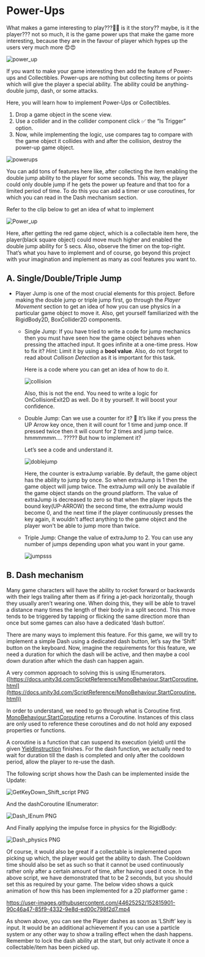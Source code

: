 # Power-Ups

What makes a game interesting to play???🤔🤔 is it the story?? maybe, is it the player??? not so much, it is the game power ups that make the game more interesting, because they are in the favour of player which hypes up the users very much more 😍😍
    <br>
    
![power_up](https://media.giphy.com/media/Ri9WBdFdDVEpVUfE07/giphy.gif)

If you want to make your game interesting then add the feature of Power-ups and Collectibles. Power-ups are nothing but collecting items or points which will give the player a special ability. The ability could be anything- double jump, dash, or some attacks. 

Here, you will learn how to implement Power-Ups or Collectibles.

1. Drop a game object in the scene view.
2. Use a collider and in the collider component click ✅ the “Is Trigger” option.
3. Now, while implementing the logic, use compares tag to compare with the game object it collides with and after the collision, destroy the power-up game object.

![powerups](https://user-images.githubusercontent.com/44625252/152814423-612839ee-044f-4050-9c20-e8161c8d5e25.png)

You can add tons of features here like, after collecting the item enabling the double jump ability to the player for some seconds. This way, the player could only double jump if he gets the power up feature and that too for a limited period of time. To do this you can add a timer or use coroutines, for which you can read in the Dash mechanism section. 

Refer to the clip below to get an idea of what to implement

![Power_up](https://user-images.githubusercontent.com/54135921/153478855-709204dd-8719-4a84-ad6b-523a7e2db5fa.gif)

Here, after getting the red game object, which is a collectable item here, the player(black square object) could move much higher and enabled the double jump ability for 5 secs. Also, observe the timer on the top-right. That’s what you have to implement and of course, go beyond this project with your imagination and implement as many as cool features you want to.  

## A. Single/Double/Triple Jump

- Player Jump is one of the most crucial elements for this project. Before making the double jump or triple jump first, go through the *Player Movement* section to get an idea of how you can use physics in a particular game object to move it. Also, get yourself familiarized with the RigidBody2D, BoxCollider2D components.
    - Single Jump: If you have tried to write a code for jump mechanics then you must have seen how the game object behaves when pressing the attached input. It goes infinite at a one-time press. How to fix it? *Hint:* Limit it by using a **bool value**. Also, do not forget to read about *Collison Detection* as it is important for this task.
        
        Here is a code where you can get an idea of how to do it.
        
        ![collision](https://user-images.githubusercontent.com/44625252/152814775-ba198674-bb92-4e76-bd7e-02d9896ab640.png)

        Also, this is not the end. You need to write a logic for OnCollisionExit2D as well. Do it by yourself. It will boost your confidence.

    - Double Jump: Can we use a counter for it? 🤔 It’s like if you press the UP Arrow key once, then it will count for 1 time and jump once. If pressed twice then it will count for 2 times and jump twice. hmmmmmm.... ????? But how to implement it?
    
        Let’s see a code and understand it.
        
        ![doblejump](https://user-images.githubusercontent.com/44625252/152814891-30ebacac-d1cf-4679-b2de-20c4fd57e04f.png)
        
        Here, the counter is extraJump variable. By default, the game object has the ability to jump by once. So when extraJump is 1 then the game object will jump twice. The extraJump will only be available if the game object stands on the ground platform. The value of extraJump is decreased to zero so that when the player inputs the bound key(UP-ARROW) the second time, the extraJump would become 0, and the next time if the player continuously presses the key again, it wouldn't affect anything to the game object and the player won't be able to jump more than twice.
        
    - Triple Jump: Change the value of extraJump to 2. 
      You can use any number of jumps depending upon what you want in your game.
      
      ![jumpsss](https://user-images.githubusercontent.com/44625252/152815263-4cd31bb1-9d4f-4352-af3e-ac3befcec2d3.png)


## B. Dash mechanism

Many game characters will have the ability to rocket forward or backwards with their legs trailing after them as if firing a jet-pack horizontally, though they usually aren’t wearing one. When doing this, they will be able to travel a distance many times the length of their body in a split second. This move tends to be triggered by tapping or flicking the same direction more than once but some games can also have a dedicated ‘dash button’.

There are many ways to implement this feature. For this game, we will try to implement a simple Dash using a dedicated dash button, let’s say the ‘Shift’ button on the keyboard. Now, imagine the requirements for this feature, we need a duration for which the dash will be active, and then maybe a cool down duration after which the dash can happen again.

A very common approach to solving this is using IEnumerators. ([https://docs.unity3d.com/ScriptReference/MonoBehaviour.StartCoroutine.html](https://docs.unity3d.com/ScriptReference/MonoBehaviour.StartCoroutine.html))

In order to understand, we need to go through what is Coroutine first. [MonoBehaviour.StartCoroutine](https://docs.unity3d.com/ScriptReference/MonoBehaviour.StartCoroutine.html) returns a Coroutine. Instances of this class are only used to reference these coroutines and do not hold any exposed properties or functions.

A coroutine is a function that can suspend its execution (yield) until the given [YieldInstruction](https://docs.unity3d.com/ScriptReference/YieldInstruction.html) finishes. For the dash function, we actually need to wait for duration till the dash is completed and only after the cooldown period, allow the player to re-use the dash.

The following script shows how the Dash can be implemented inside the Update:

![GetKeyDown_Shift_script PNG](https://user-images.githubusercontent.com/44625252/152815489-e2b007c4-5c18-49e1-9579-46955f3902c3.png)

And the dashCoroutine IEnumerator: 

![Dash_IEnum PNG](https://user-images.githubusercontent.com/44625252/152815582-49a9dcf8-8bc7-4ae1-9630-cd3676077012.png)

And Finally applying the impulse force in physics for the RigidBody: 

![Dash_physics PNG](https://user-images.githubusercontent.com/44625252/152815711-32a42119-8087-40ef-b5e9-320d66210155.png)

Of course, it would also be great if a collectable is implemented upon picking up which, the player would get the ability to dash. The Cooldown time should also be set as such so that it cannot be used continuously rather only after a certain amount of time, after having used it once. In the above script, we have demonstrated that to be 2 seconds, but you should set this as required by your game. The below video shows a quick animation of how this has been implemented for a 2D platformer game : 

https://user-images.githubusercontent.com/44625252/152815901-90c46a47-85f9-4332-9e8d-ed00c798f2d7.mp4

As shown above, you can see the Player dashes as soon as ‘LShift’ key is input. It would be an additional achievement if you can use a particle system or any other way to show a trailing effect when the dash happens. Remember to lock the dash ability at the start, but only activate it once a collectable/item has been picked up.
